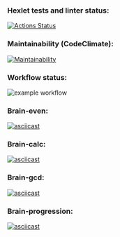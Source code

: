 ### Hexlet tests and linter status:
[![Actions Status](https://github.com/panraman/frontend-project-lvl1/workflows/hexlet-check/badge.svg)](https://github.com/panraman/frontend-project-lvl1/actions)

### Maintainability (CodeClimate):
[![Maintainability](https://api.codeclimate.com/v1/badges/a99a88d28ad37a79dbf6/maintainability)](https://codeclimate.com/github/codeclimate/codeclimate/maintainability)

### Workflow status:
![example workflow](https://github.com/panraman/frontend-project-lvl1/actions/workflows/makelint.yml/badge.svg)

### Brain-even:
[![asciicast](https://asciinema.org/a/NyyEdBcEDDXhZo2ZGvEZEYHQ3.svg)](https://asciinema.org/a/NyyEdBcEDDXhZo2ZGvEZEYHQ3)

### Brain-calc:
[![asciicast](https://asciinema.org/a/FcU00DCcoHe1bNntTlk0nwjrD.svg)](https://asciinema.org/a/FcU00DCcoHe1bNntTlk0nwjrD)

### Brain-gcd:
[![asciicast](https://asciinema.org/a/m37qhcN9XFU9I71Ni9VsGeerl.svg)](https://asciinema.org/a/m37qhcN9XFU9I71Ni9VsGeerl)

### Brain-progression:
[![asciicast](https://asciinema.org/a/HqF6TpiXK9lZJXk5c7teHAPYZ.svg)](https://asciinema.org/a/HqF6TpiXK9lZJXk5c7teHAPYZ)
